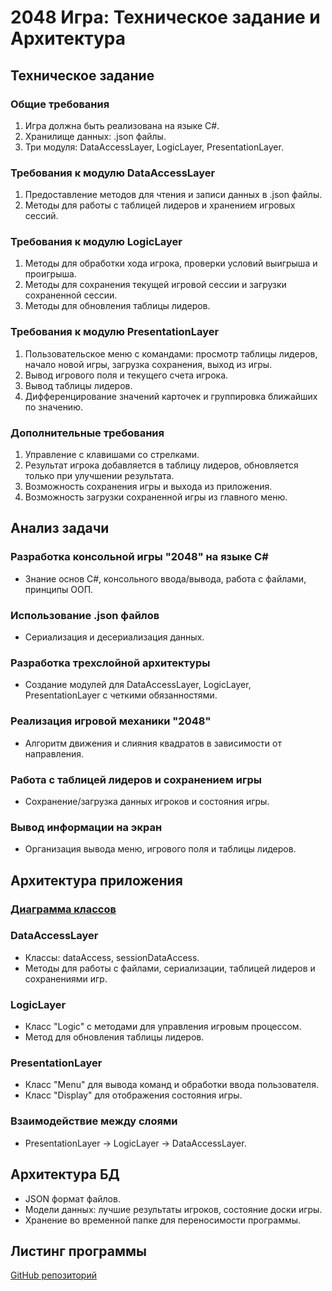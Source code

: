 # 2048 Игра: Техническое задание и Архитектура

## Техническое задание

### Общие требования

1. Игра должна быть реализована на языке C#.
2. Хранилище данных: .json файлы.
3. Три модуля: DataAccessLayer, LogicLayer, PresentationLayer.

### Требования к модулю DataAccessLayer

1. Предоставление методов для чтения и записи данных в .json файлы.
2. Методы для работы с таблицей лидеров и хранением игровых сессий.

### Требования к модулю LogicLayer

1. Методы для обработки хода игрока, проверки условий выигрыша и проигрыша.
2. Методы для сохранения текущей игровой сессии и загрузки сохраненной сессии.
3. Методы для обновления таблицы лидеров.

### Требования к модулю PresentationLayer

1. Пользовательское меню с командами: просмотр таблицы лидеров, начало новой игры, загрузка сохранения, выход из игры.
2. Вывод игрового поля и текущего счета игрока.
3. Вывод таблицы лидеров.
4. Дифференцирование значений карточек и группировка ближайших по значению.

### Дополнительные требования

1. Управление с клавишами со стрелками.
2. Результат игрока добавляется в таблицу лидеров, обновляется только при улучшении результата.
3. Возможность сохранения игры и выхода из приложения.
4. Возможность загрузки сохраненной игры из главного меню.

## Анализ задачи

### Разработка консольной игры "2048" на языке C#

- Знание основ C#, консольного ввода/вывода, работа с файлами, принципы ООП.

### Использование .json файлов

- Сериализация и десериализация данных.

### Разработка трехслойной архитектуры

- Создание модулей для DataAccessLayer, LogicLayer, PresentationLayer с четкими обязанностями.

### Реализация игровой механики "2048"

- Алгоритм движения и слияния квадратов в зависимости от направления.

### Работа с таблицей лидеров и сохранением игры

- Сохранение/загрузка данных игроков и состояния игры.

### Вывод информации на экран

- Организация вывода меню, игрового поля и таблицы лидеров.

## Архитектура приложения

### [Диаграмма классов](https://lucid.app/documents/view/1b7a61a0-4cda-4c20-bab6-04fdde1a05be)

### DataAccessLayer

- Классы: dataAccess, sessionDataAccess.
- Методы для работы с файлами, сериализации, таблицей лидеров и сохранениями игр.

### LogicLayer

- Класс "Logic" с методами для управления игровым процессом.
- Метод для обновления таблицы лидеров.

### PresentationLayer

- Класс "Menu" для вывода команд и обработки ввода пользователя.
- Класс "Display" для отображения состояния игры.

### Взаимодействие между слоями

- PresentationLayer -> LogicLayer -> DataAccessLayer.

## Архитектура БД

- JSON формат файлов.
- Модели данных: лучшие результаты игроков, состояние доски игры.
- Хранение во временной папке для переносимости программы.

## Листинг программы

[GitHub репозиторий](https://github.com/voikin/game-2048)